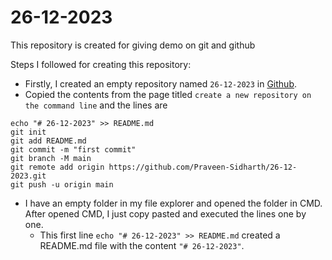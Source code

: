 # 26-12-2023

This repository is created for giving demo on git and github

Steps I followed for creating this repository:

* Firstly, I created an empty repository named `26-12-2023` in [Github](https://github.com/new).
* Copied the contents from the page titled `create a new repository on the command line` and the lines are
```
echo "# 26-12-2023" >> README.md
git init
git add README.md
git commit -m "first commit"
git branch -M main
git remote add origin https://github.com/Praveen-Sidharth/26-12-2023.git
git push -u origin main
```
* I have an empty folder in my file explorer and opened the folder in CMD. After opened CMD, I just copy pasted
and executed the lines one by one.
   * This first line `echo "# 26-12-2023" >> README.md` created a README.md file with the content `"# 26-12-2023"`.
